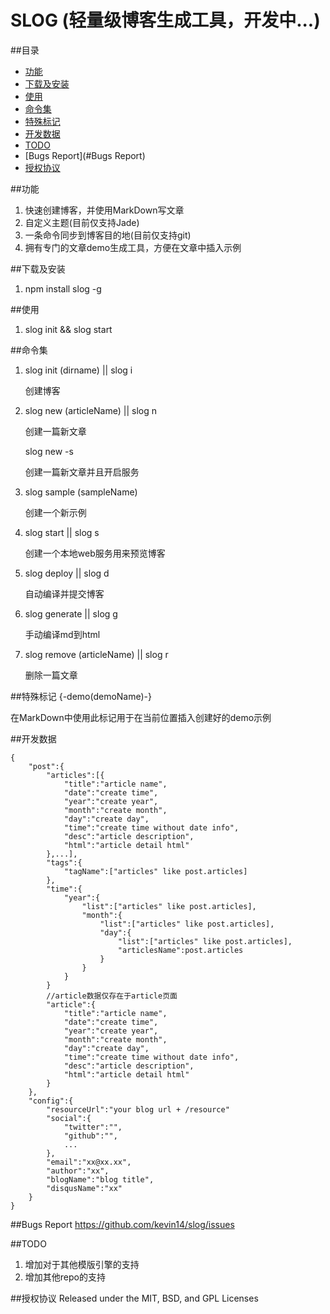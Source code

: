 # SLOG (轻量级博客生成工具，开发中...)

##目录

*	[功能](#功能)
*	[下载及安装](#下载及安装)
*	[使用](#使用)
*	[命令集](#命令集)
*	[特殊标记](#特殊标记)
*	[开发数据](#开发数据)
*	[TODO](#TODO)
*	[Bugs Report](#Bugs Report)
*	[授权协议](#授权协议)

##功能
1.  快速创建博客，并使用MarkDown写文章
2.  自定义主题(目前仅支持Jade)
3.  一条命令同步到博客目的地(目前仅支持git)
4.  拥有专门的文章demo生成工具，方便在文章中插入示例

##下载及安装
1.  npm install slog -g

##使用
1.  slog init && slog start

##命令集
1. slog init (dirname) || slog i
   
   创建博客
2. slog new (articleName) || slog n
   
   创建一篇新文章

   slog new -s
   
   创建一篇新文章并且开启服务
3. slog sample (sampleName)
   
   创建一个新示例
4. slog start || slog s
   
   创建一个本地web服务用来预览博客
5. slog deploy || slog d
   
   自动编译并提交博客
6. slog generate || slog g
   
   手动编译md到html
7. slog remove (articleName) || slog r
   
   删除一篇文章

##特殊标记
{-demo(demoName)-}

在MarkDown中使用此标记用于在当前位置插入创建好的demo示例

##开发数据
```
{
	"post":{
		"articles":[{
			"title":"article name",
			"date":"create time",
			"year":"create year",
			"month":"create month",
			"day":"create day",
			"time":"create time without date info",
			"desc":"article description",
			"html":"article detail html"
		},...],
		"tags":{
			"tagName":["articles" like post.articles]
		},
		"time":{
			"year":{
				"list":["articles" like post.articles],
				"month":{
					"list":["articles" like post.articles],
					"day":{
						"list":["articles" like post.articles],
						"articlesName":post.articles
					}
				}
			}
		}
		//article数据仅存在于article页面
		"article":{
			"title":"article name",
			"date":"create time",
			"year":"create year",
			"month":"create month",
			"day":"create day",
			"time":"create time without date info",
			"desc":"article description",
			"html":"article detail html"
		}
	},
	"config":{
		"resourceUrl":"your blog url + /resource"
		"social":{
			"twitter":"",
			"github":"",
			...
		},
		"email":"xx@xx.xx",
		"author":"xx",
		"blogName":"blog title",
		"disqusName":"xx"
	}
}
```

##Bugs Report
https://github.com/kevin14/slog/issues

##TODO
1. 增加对于其他模版引擎的支持
2. 增加其他repo的支持

##授权协议
Released under the MIT, BSD, and GPL Licenses